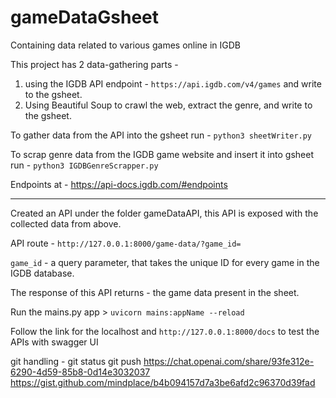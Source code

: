 # gameDataGsheet
Containing data related to various games online in IGDB

This project has 2 data-gathering parts -
1. using the IGDB API endpoint - ```https://api.igdb.com/v4/games``` and write to the gsheet.
2. Using Beautiful Soup to crawl the web, extract the genre, and write to the gsheet.

To gather data from the API into the gsheet run - ```python3 sheetWriter.py```

To scrap genre data from the IGDB game website and insert it into gsheet run - ```python3 IGDBGenreScrapper.py```

Endpoints at - https://api-docs.igdb.com/#endpoints


-------------------------------------------------------------------------------------------------------------------------------------------------------

Created an API under the folder gameDataAPI, this API is exposed with the collected data from above.

API route - ```http://127.0.0.1:8000/game-data/?game_id=```

```game_id``` - a query parameter, that takes the unique ID for every game in the IGDB database.

The response of this API returns - the game data present in the sheet.

Run the mains.py app > ```uvicorn mains:appName --reload```

Follow the link for the localhost and ```http://127.0.0.1:8000/docs``` to test the APIs with swagger UI

git handling - 
git status
git push
https://chat.openai.com/share/93fe312e-6290-4d59-85b8-0d14e3032037
https://gist.github.com/mindplace/b4b094157d7a3be6afd2c96370d39fad
